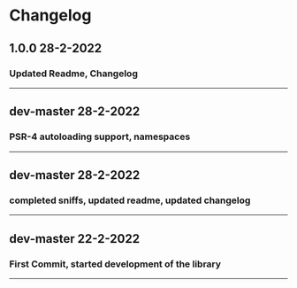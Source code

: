Changelog
=========

## 1.0.0 28-2-2022

### Updated Readme, Changelog

--------

## dev-master 28-2-2022

### PSR-4 autoloading support, namespaces
--------

## dev-master 28-2-2022

### completed sniffs, updated readme, updated changelog

--------

## dev-master 22-2-2022

### First Commit, started development of the library

--------